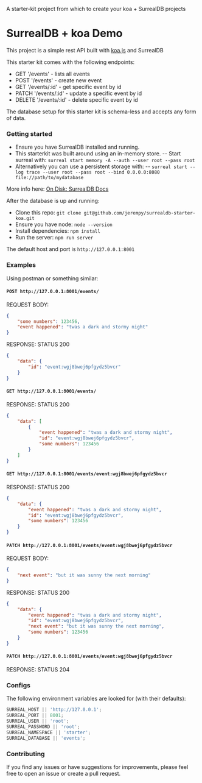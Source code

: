 A starter-kit project from which to create your koa + SurrealDB projects

# SurrealDB + koa Demo

This project is a simple rest API built with [koa.js](https://koajs.com/) and SurrealDB

This starter kit comes with the following endpoints:

-   GET '/events' - lists all events
-   POST '/events' - create new event
-   GET '/events/:id' - get specific event by id
-   PATCH '/events/:id' - update a specific event by id
-   DELETE '/events/:id' - delete specific event by id

The database setup for this starter kit is schema-less and accepts any form of data.

### Getting started

-   Ensure you have SurrealDB installed and running.
-   This starterkit was built around using an in-memory store.
    -- Start surreal with: `surreal start memory -A --auth --user root --pass root`
-   Alternatively you can use a persistent storage with:
    -- `surreal start --log trace --user root --pass root --bind 0.0.0.0:8080 file://path/to/mydatabase`

More info here: [On Disk: SurrealDB Docs](https://surrealdb.com/docs/installation/running/file)

After the database is up and running:

-   Clone this repo: `git clone git@github.com/jerempy/surrealdb-starter-koa.git`
-   Ensure you have node: `node --version`
-   Install dependencies: `npm install`
-   Run the server: `npm run server`

The default host and port is `http://127.0.0.1:8001`

### Examples

Using postman or something similar:

#### `POST http://127.0.0.1:8001/events/`

REQUEST BODY:

```json
{
    "some numbers": 123456,
    "event happened": "twas a dark and stormy night"
}
```

RESPONSE: STATUS 200

```json
{
    "data": {
        "id": "event:wgj8bwej6pfgydz5bvcr"
    }
}
```

#### `GET http://127.0.0.1:8001/events/`

RESPONSE: STATUS 200

```json
{
    "data": [
        {
            "event happened": "twas a dark and stormy night",
            "id": "event:wgj8bwej6pfgydz5bvcr",
            "some numbers": 123456
        }
    ]
}
```

#### `GET http://127.0.0.1:8001/events/event:wgj8bwej6pfgydz5bvcr`

RESPONSE: STATUS 200

```json
{
    "data": {
        "event happened": "twas a dark and stormy night",
        "id": "event:wgj8bwej6pfgydz5bvcr",
        "some numbers": 123456
    }
}
```

#### `PATCH http://127.0.0.1:8001/events/event:wgj8bwej6pfgydz5bvcr`

REQUEST BODY:

```json
{
    "next event": "but it was sunny the next morning"
}
```

RESPONSE: STATUS 200

```json
{
    "data": {
        "event happened": "twas a dark and stormy night",
        "id": "event:wgj8bwej6pfgydz5bvcr",
        "next event": "but it was sunny the next morning",
        "some numbers": 123456
    }
}
```

#### `PATCH http://127.0.0.1:8001/events/event:wgj8bwej6pfgydz5bvcr`

RESPONSE: STATUS 204

### Configs

The following environment variables are looked for (with their defaults):

```javascript
SURREAL_HOST || 'http://127.0.0.1';
SURREAL_PORT || 8001;
SURREAL_USER || 'root';
SURREAL_PASSWORD || 'root';
SURREAL_NAMESPACE || 'starter';
SURREAL_DATABASE || 'events';
```

### Contributing

If you find any issues or have suggestions for improvements, please feel free to open an issue or create a pull request.
